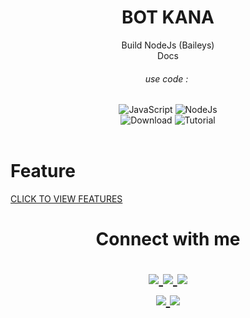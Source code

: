 <h1 align="center">BOT KANA</h1>
<div align="center">Build NodeJs (Baileys)</div>
<div align="center">Docs</div>
<h6 align="center">use code :&nbsp;</h6>
</div>
<div align="center">
<img class="mt-1" alt="JavaScript" src="https://img.shields.io/badge/javascript%20-%23323330.svg?&style=for-the-badge&logo=javascript&logoColor=%23F7DF1E"/>
<img class="mt-1" alt="NodeJs" src="https://img.shields.io/badge/Node.js%20-green?&style=for-the-badge&logo=Node.js&logoColor=white"/>
</div>

<div align="center">
<img class="mt-1" alt="Download" src="https://img.shields.io/badge/DOWNLOAD%20-%23323330.svg?&style=for-the-badge&logo=javascript&logoColor=%23F7DF1E"/>
<img class="mt-1" alt="Tutorial" src="https://img.shields.io/badge/Tutorial YT%20-red?&style=for-the-badge&logo=Node.js&logoColor=white"/>
</div>

<br>
<h1>Feature</h1>
<a href="">CLICK TO VIEW FEATURES</a>
<br>

<h1 align="center"> Connect with me
<p align="center">
  <a href="https://instagram.com/ilham_sk4"><img src="https://img.shields.io/badge/Instagram-E4405F?style=for-the-badge&logo=instagram&logoColor=white"/> 
  <a href="https://wa.me/6285745876650"><img src="https://img.shields.io/badge/WhatsApp-25D366?style=for-the-badge&logo=whatsapp&logoColor=white" />
  <a href="https://www.facebook.com/ilhamsk4/"><img src="https://img.shields.io/badge/Facebook-%234267B2.svg?&style=for-the-badge&logo=facebook&logoColor=white" />
  <br>
  <a href="https://github.com/ilham1104"><img src="https://img.shields.io/badge/-GitHub-black?style=flat-square&logo=github" /> 
  <a href="https://www.youtube.com/c/VeeArk"><img src="https://img.shields.io/youtube/channel/subscribers/UCQItR_qF3Wt8z4zXSP-4abQ?style=social" /> <br>
</p>
